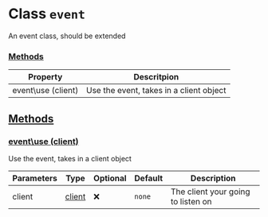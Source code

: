 
# Class `event`
An event class, should be extended









### [Methods](#Methods)
| Property | Descritpion |
| -------- | ----------- |
| event\use (client) | Use the event, takes in a client object |



## [Methods](#Methods)

### [event\use (client)](#event\use)
Use the event, takes in a client object



| Parameters | Type | Optional | Default | Description |
| --------------- | ---- | -------- | ------- | ----------- |
| client | <a class="type" href="../classes/client.md#">client</a> | ❌ | `none` |  The client your going to listen on |













